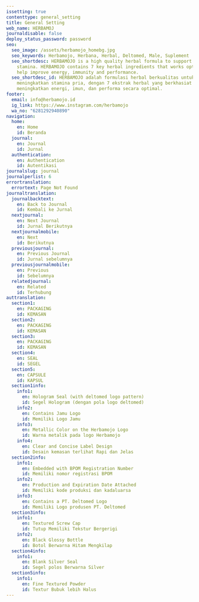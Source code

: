 ```yaml
---
issetting: true
contenttype: general_setting
title: General Setting
web_name: HERBAMOJ
journaldisable: false
deploy_status_password: password
seo:
  seo_image: /assets/herbamojo_homebg.jpg
  seo_keywords: Herbamojo, Herbana, Herbal, Deltomed, Male, Suplement
  seo_shortdesc: HERBAMOJO is a high quality herbal formula to support male
    stamina. HERBAMOJO contains 7 key herbal ingredients that works optimally to
    help improve energy, immunity and performance.
  seo_shortdesc_id: HERBAMOJO adalah formulasi herbal berkualitas untuk
    meningkatkan stamina pria, dengan 7 ekstrak herbal yang berkhasiat untuk
    meningkatkan energi, imun, dan performa secara optimal.
footer:
  email: info@herbamojo.id
  ig_link: https://www.instagram.com/herbamojo
  wa_no: "6281292940890"
navigation:
  home:
    en: Home
    id: Beranda
  journal:
    en: Journal
    id: Jurnal
  authentication:
    en: Authentication
    id: Autentikasi
journalslug: journal
journalperlist: 6
errortranslation:
  errortext: Page Not Found
journaltranslation:
  journalbacktext:
    en: Back to Journal
    id: Kembali ke Jurnal
  nextjournal:
    en: Next Journal
    id: Jurnal Berikutnya
  nextjournalmobile:
    en: Next
    id: Berikutnya
  previousjournal:
    en: Previous Journal
    id: Jurnal sebelumnya
  previousjournalmobile:
    en: Previous
    id: Sebelumnya
  relatedjournal:
    en: Related
    id: Terhubung
auttranslation:
  section1:
    en: PACKAGING
    id: KEMASAN
  section2:
    en: PACKAGING
    id: KEMASAN
  section3:
    en: PACKAGING
    id: KEMASAN
  section4:
    en: SEAL
    id: SEGEL
  section5:
    en: CAPSULE
    id: KAPSUL
  section1info:
    info1:
      en: Hologram Seal (with deltomed logo pattern)
      id: Segel Hologram (dengan pola logo deltomed)
    info2:
      en: Contains Jamu Logo
      id: Memiliki Logo Jamu
    info3:
      en: Metallic Color on the Herbamojo Logo
      id: Warna metalik pada logo Herbamojo
    info4:
      en: Clear and Concise Label Design
      id: Desain kemasan terlihat Rapi dan Jelas
  section2info:
    info1:
      en: Embedded with BPOM Registration Number
      id: Memiliki nomor registrasi BPOM
    info2:
      en: Production and Expiration Date Attached
      id: Memiliki kode produksi dan kadaluarsa
    info3:
      en: Contains a PT. Deltomed Logo
      id: Memiliki Logo produsen PT. Deltomed
  section3info:
    info1:
      en: Textured Screw Cap
      id: Tutup Memiliki Tekstur Bergerigi
    info2:
      en: Black Glossy Bottle
      id: Botol Berwarna Hitam Mengkilap
  section4info:
    info1:
      en: Blank Silver Seal
      id: Segel polos Berwarna Silver
  section5info:
    info1:
      en: Fine Textured Powder
      id: Textur Bubuk lebih Halus
---
```

